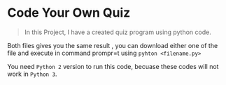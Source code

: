 # Code Your Own Quiz

> In this Project, I have a created quiz program using python code. 

Both files gives you the same result , you can download either one of the file and execute in command prompr=t using `pyhton <filename.py>`

You need `Python 2` version to run this code, becuase these codes will not work in `Python 3`.
